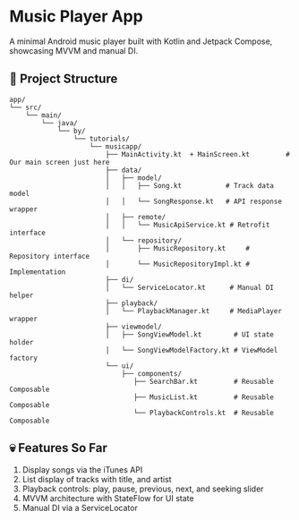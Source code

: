 # Music Player App

A minimal Android music player built with Kotlin and Jetpack Compose, showcasing MVVM and manual DI.

## 📁 Project Structure

```text
app/
└── src/
    └── main/
        └── java/
            └── by/
                └── tutorials/
                    └── musicapp/
                        ├── MainActivity.kt  + MainScreen.kt         # Our main screen just here
                        ├── data/
                        │   ├── model/
                        │   │   ├── Song.kt           # Track data model
                        │   │   └── SongResponse.kt   # API response wrapper
                        │   ├── remote/
                        │   │   └── MusicApiService.kt # Retrofit interface
                        │   └── repository/
                        │       ├── MusicRepository.kt     # Repository interface
                        │       └── MusicRepositoryImpl.kt # Implementation
                        ├── di/
                        │   └── ServiceLocator.kt      # Manual DI helper
                        ├── playback/
                        │   └── PlaybackManager.kt     # MediaPlayer wrapper
                        ├── viewmodel/
                        │   ├── SongViewModel.kt        # UI state holder
                        │   └── SongViewModelFactory.kt # ViewModel factory
                        └── ui/
                            ├── components/
                               ├── SearchBar.kt         # Reusable Composable
                               ├── MusicList.kt         # Reusable Composable
                               └── PlaybackControls.kt  # Reusable Composable

```

## 💀 Features So Far

1. Display songs via the iTunes API
2. List display of tracks with title, and artist
3. Playback controls: play, pause, previous, next, and seeking slider
4. MVVM architecture with StateFlow for UI state
5. Manual DI via a ServiceLocator
